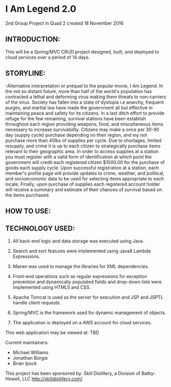 # I Am Legend 2.0
2nd Group Project in Quad 2 created 18 November 2016

INTRODUCTION:
--------------------
This will be a Spring/MVC CRUD project designed, built, and deployed to cloud services over a period of 14 days.

STORYLINE:
--------------------

-Alternative interpretation or prequel to the popular movie, I Am Legend.  In the not so distant future, more than half of the world's population has contracted a lethal and deforming virus making them threats to non-carriers of the virus.  Society has fallen into a state of dystopia i.e anarchy, frequent purges, and martial law have made the government all but effective in maintaining peace and safety for its citizens.  In a last ditch effort to provide refuge for the few remaining, survival stations have been establish throughout each region providing weapons, food, and miscellaneous items necessary to increase survivability.  Citizens may make a once per 30-90 day (supply cycle) purchase depending no their region, and my not purchase more than 40lbs of supplies per cycle.  Due to shortages, limited resupply, and crime it is up to each citizen to strategically purchase items relevant to their geographic area.  In order to access supplies at a station you must register with a valid form of identification at which point the government will credit each registered citizen $1000.00 for the purchase of goods each supply cycle.  Upon successful registration at a station, each member's profile page will provide updates to crime, weather, and political, and socioeconomic data to be used for selecting items appropriate to each locale.  Finally, upon purchase of supplies each registered account holder will receive a summary and estimate of their chances of survival based on the items purchased.


HOW TO USE:
---------------------



TECHNOLOGY USED:
-----------------
1.  All back-end logic and data storage was executed using Java.

2.  Search and sort features were implemented using Java8 Lambda Expressions.

3.  Maven was used to manage the libraries for XML dependencies.

4.  Front-end operations such as regular expressions for exception prevention and dynamically populated fields and drop-down lists were implemented using HTML5 and CSS.

5.  Apache Tomcat is used as the server for execution and JSP and JSPTL handle client requests.

6.  Spring/MVC is the framework used for dynamic management of objects.

7.  The application is deployed on a AWS account for cloud services.

This web application may be viewed at: TBD

Current maintainers:
 * Michael Williams
 * Jonathan Borgia
 * Brian Ipock

This project has been sponsored by:
Skill Distillery, a Division of Batky-Howell, LLC
http://skilldistillery.com/
